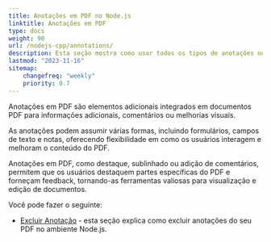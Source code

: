 ```yaml
---
title: Anotações em PDF no Node.js
linktitle: Anotações em PDF
type: docs
weight: 90
url: /nodejs-cpp/annotations/
description: Esta seção mostra como usar todos os tipos de anotações no seu arquivo PDF com o Aspose.PDF para Node.js via C++.
lastmod: "2023-11-16"
sitemap:
    changefreq: "weekly"
    priority: 0.7
---
```


Anotações em PDF são elementos adicionais integrados em documentos PDF para informações adicionais, comentários ou melhorias visuais. 

As anotações podem assumir várias formas, incluindo formulários, campos de texto e notas, oferecendo flexibilidade em como os usuários interagem e melhoram o conteúdo do PDF.

Anotações em PDF, como destaque, sublinhado ou adição de comentários, permitem que os usuários destaquem partes específicas do PDF e forneçam feedback, tornando-as ferramentas valiosas para visualização e edição de documentos.

Você pode fazer o seguinte:

- [Excluir Anotação](/pdf/nodejs-cpp/delete-annotation/) - esta seção explica como excluir anotações do seu PDF no ambiente Node.js.